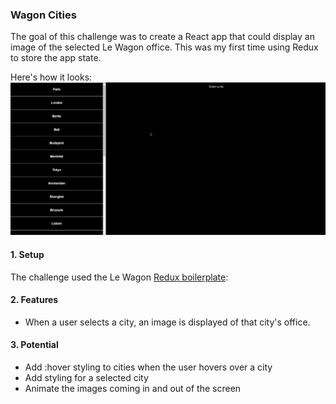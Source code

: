 ### Wagon Cities

The goal of this challenge was to create a React app that could display an image of the selected Le Wagon office.
This was my first time using Redux to store the app state.

Here's how it looks:
![gif](./wagon-cities.gif)

#### 1. Setup

The challenge used the Le Wagon [Redux boilerplate](https://github.com/lewagon/redux-boilerplate):

#### 2. Features

* When a user selects a city, an image is displayed of that city's office.

#### 3. Potential

* Add :hover styling to cities when the user hovers over a city
* Add styling for a selected city
* Animate the images coming in and out of the screen
